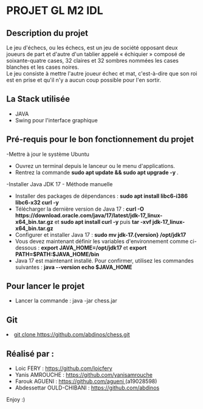 # PROJET GL M2 IDL
## Description du projet 
Le jeu d'échecs, ou les échecs, est un jeu de société opposant deux joueurs de part et d'autre d'un tablier appelé « échiquier » composé de soixante-quatre cases, 32 claires et 32 sombres nommées les cases blanches et les cases noires. <br/>
Le jeu consiste à mettre l'autre joueur échec et mat, c'est-à-dire que son roi est en prise et qu'il n'y a aucun coup possible pour l'en sortir.<br/>

## La Stack utilisée
<ul>
 <li>JAVA</li>
 <li>Swing pour l'interface graphique</li>
</ul>


## Pré-requis pour le bon fonctionnement du projet
-Mettre à jour le système Ubuntu
 <ul>
    <li> Ouvrez un terminal depuis le lanceur ou le menu d'applications. </li>
 <li> Rentrez la commande <strong> sudo apt update && sudo apt upgrade -y </strong>. </li>
 </ul>
 -Installer Java JDK 17 - Méthode manuelle
 <ul>
    <li> Installer des packages de dépendances : <strong> sudo apt install libc6-i386 libc6-x32 curl -y </strong> </li>
   <li> Télécharger la dernière version de Java 17 : <strong> curl  -O https://download.oracle.com/java/17/latest/jdk-17_linux-x64_bin.tar.gz </strong> et        <strong> sudo apt install curl -y </strong> puis <strong> tar -xvf jdk-17_linux-x64_bin.tar.gz </strong> </li>
   <li> Configurer et installer Java 17 : <strong> sudo mv jdk-17.{version} /opt/jdk17 </strong> </li>
   <li> Vous devez maintenant définir les variables d'environnement comme ci-dessous : <strong> export JAVA_HOME=/opt/jdk17 </strong> et
     <strong> export PATH=$PATH:$JAVA_HOME/bin </strong> </li>
   <li> Java 17 est maintenant installé. Pour confirmer, utilisez les commandes suivantes : <strong>java --version
echo $JAVA_HOME </strong> </li>
 </ul>

## Pour lancer le projet
<ul>
 <li> Lancer la commande : java -jar chess.jar </li>
</ul>

## Git
<u>
 <li> git clone https://github.com/abdinos/chess.git </li></u>

## Réalisé par :
<ul>
 <li>Loic FERY : <a href="https://github.com/loicfery"> https://github.com/loicfery </a> </li>
 <li>Yanis AMROUCHE : <a href="https://github.com/yanisamrouche">https://github.com/yanisamrouche </a></li>
 <li>Farouk AGUENI : <a href="https://github.com/agueni">https://github.com/agueni </a> (a19028598) </li>
 <li>Abdessettar OULD-CHIBANI : <a href="https://github.com/abdinos">https://github.com/abdinos </a> </li>
</ul>

Enjoy :)
